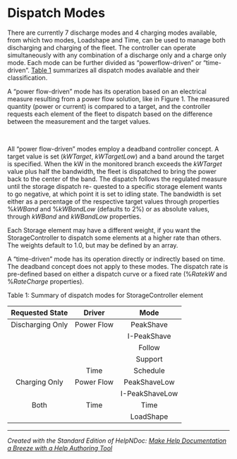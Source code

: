 # Dispatch Modes

There are currently 7 discharge modes and 4 charging modes available, from which two modes, Loadshape and Time, can be used to manage both discharging and charging of the fleet. The controller can operate simultaneously with any combination of a discharge only and a charge only mode. Each mode can be further divided as “powerflow-driven” or “time-driven”. [Table 1](<DispatchModes1.md#\_bookmark1>) summarizes all dispatch modes available and their classification.

A “power flow-driven” mode has its operation based on an electrical measure resulting from a power flow solution, like in Figure 1. The measured quantity (power or current) is compared to a target, and the controller requests each element of the fleet to dispatch based on the difference between the measurement and the target values.

&nbsp;

All “power flow-driven” modes employ a deadband controller concept. A target value is set (*kWTarget*, *kWTargetLow*) and a band around the target is specified. When the kW in the monitored branch exceeds the *kWTarget* value plus half the bandwidth, the fleet is dispatched to bring the power back to the center of the band. The dispatch follows the regulated measure until the storage dispatch re- quested to a specific storage element wants to go negative, at which point it is set to idling state. The bandwidth is set either as a percentage of the respective target values through properties %*kWBand* and %*kWBandLow* (defaults to 2%) or as absolute values, through *kWBand* and *kWBandLow* properties.

Each Storage element may have a different weight, if you want the StorageController to dispatch some elements at a higher rate than others. The weights default to 1.0, but may be defined by an array.

A “time-driven” mode has its operation directly or indirectly based on time. The deadband concept does not apply to these modes. The dispatch rate is pre-defined based on either a dispatch curve or a fixed rate (%*RatekW* and %*RateCharge* properties).

Table 1: Summary of dispatch modes for StorageController element

| **Requested State** | **Driver** | **Mode** |
| :---: | :---: | :---: |
|  Discharging Only |  Power Flow | PeakShave |
|  |  | I-PeakShave |
|  |  | Follow |
|  |  | Support |
|  | Time | Schedule |
| Charging Only | Power Flow | PeakShaveLow |
|  |  | I-PeakShaveLow |
| Both | Time | Time |
|  |  | LoadShape |



***
_Created with the Standard Edition of HelpNDoc: [Make Help Documentation a Breeze with a Help Authoring Tool](<https://www.helpauthoringsoftware.com/articles/what-is-a-help-authoring-tool/>)_
